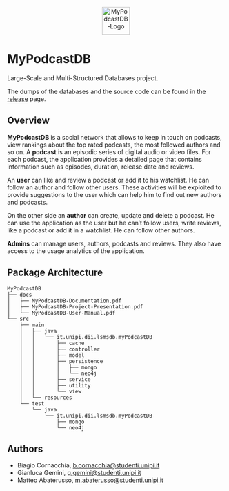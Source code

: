 <p align="center">
  <img src="https://github.com/itm-unipi/MyPodcastDB/blob/main/src/main/resources/img/logo.png?raw=true" alt="MyPodcastDB-Logo" height="64px"/>
</p>

# MyPodcastDB

Large-Scale and Multi-Structured Databases project.

The dumps of the databases and the source code can be found in the [release](https://github.com/itm-unipi/MyPodcastDB/releases) page. 

## Overview

**MyPodcastDB** is a social network that allows to keep in touch on podcasts, view rankings about the top rated podcasts, the most followed authors and so on. A **podcast** is an
episodic series of digital audio or video files. For each podcast, the application provides
a detailed page that contains information such as episodes, duration, release date and
reviews.

An **user** can like and review a podcast or add it to his watchlist. He can follow an author
and follow other users. These activities will be exploited to provide suggestions to the
user which can help him to find out new authors and podcasts.

On the other side an **author** can create, update and delete a podcast. He can use the
application as the user but he can’t follow users, write reviews, like a podcast or add it
in a watchlist. He can follow other authors.

**Admins** can manage users, authors, podcasts and reviews. They also have access to the
usage analytics of the application.

## Package Architecture

```
MyPodcastDB
├── docs
│   ├── MyPodcastDB-Documentation.pdf
│   ├── MyPodcastDB-Project-Presentation.pdf
│   └── MyPodcastDB-User-Manual.pdf
└── src
    ├── main
    │   ├── java
    │   │   └── it.unipi.dii.lsmsdb.myPodcastDB
    │   │       ├── cache
    │   │       ├── controller
    │   │       ├── model
    │   │       ├── persistence
    │   │       │   ├── mongo
    │   │       │   └── neo4j 
    │   │       ├── service
    │   │       ├── utility
    │   │       └── view
    │   └── resources    
    └── test
        └── java
            └── it.unipi.dii.lsmsdb.myPodcastDB
                ├── mongo
                └── neo4j
```

## Authors

* Biagio Cornacchia, b.cornacchia@studenti.unipi.it
* Gianluca Gemini, g.gemini@studenti.unipi.it
* Matteo Abaterusso, m.abaterusso@studenti.unipi.it